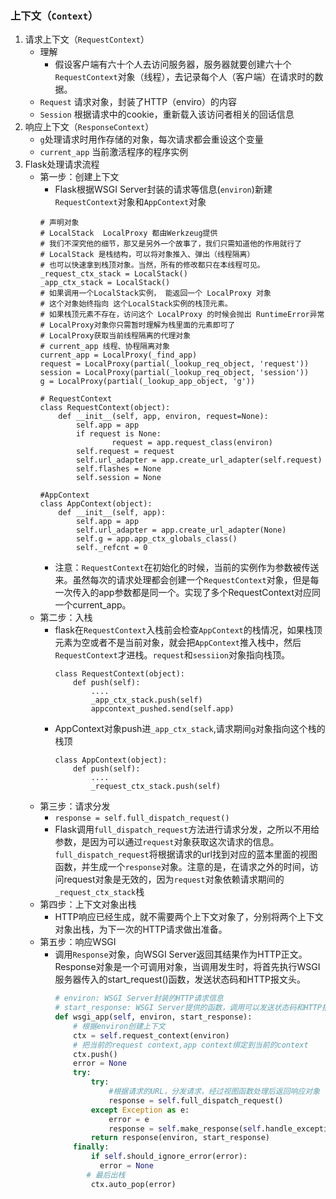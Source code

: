 ### 上下文（`Context`）
1. 请求上下文（`RequestContext`）
    * 理解
        - 假设客户端有六十个人去访问服务器，服务器就要创建六十个`RequestContext`对象（线程），去记录每个人（客户端）在请求时的数据。
    * `Request` 请求对象，封装了HTTP（enviro）的内容
    * `Session` 根据请求中的cookie，重新载入该访问者相关的回话信息
2. 响应上下文（`ResponseContext`）
    * `g`处理请求时用作存储的对象，每次请求都会重设这个变量
    * `current_app` 当前激活程序的程序实例
3. Flask处理请求流程
    * 第一步：创建上下文
        - Flask根据WSGI Server封装的请求等信息(`environ`)新建`RequestContext`对象和`AppContext`对象
        ```
        # 声明对象
        # LocalStack  LocalProxy 都由Werkzeug提供
        # 我们不深究他的细节，那又是另外一个故事了，我们只需知道他的作用就行了
        # LocalStack 是栈结构，可以将对象推入、弹出（线程隔离）
        # 也可以快速拿到栈顶对象。当然，所有的修改都只在本线程可见。
        _request_ctx_stack = LocalStack()
        _app_ctx_stack = LocalStack()
        # 如果调用一个LocalStack实例， 能返回一个 LocalProxy 对象
        # 这个对象始终指向 这个LocalStack实例的栈顶元素。
        # 如果栈顶元素不存在，访问这个 LocalProxy 的时候会抛出 RuntimeError异常
        # LocalProxy对象你只需暂时理解为栈里面的元素即可了
        # LocalProxy获取当前线程隔离的代理对象
        # current_app 线程、协程隔离对象
        current_app = LocalProxy(_find_app)
        request = LocalProxy(partial(_lookup_req_object, 'request'))
        session = LocalProxy(partial(_lookup_req_object, 'session'))
        g = LocalProxy(partial(_lookup_app_object, 'g'))

        # RequestContext
        class RequestContext(object):
            def __init__(self, app, environ, request=None):    
                self.app = app    
                if request is None:        
                        request = app.request_class(environ)    
                self.request = request    
                self.url_adapter = app.create_url_adapter(self.request)    
                self.flashes = None    
                self.session = None

        #AppContext
        class AppContext(object):
            def __init__(self, app):    
                self.app = app    
                self.url_adapter = app.create_url_adapter(None)    
                self.g = app.app_ctx_globals_class()    
                self._refcnt = 0
        ```
        - 注意：`RequestContext`在初始化的时候，当前的实例作为参数被传送来。虽然每次的请求处理都会创建一个`RequestContext`对象，但是每一次传入的app参数都是同一个。实现了多个RequestContext对应同一个current_app。
    * 第二步：入栈
        - flask在`RequestContext`入栈前会检查`AppContext`的栈情况，如果栈顶元素为空或者不是当前对象，就会把`AppContext`推入栈中，然后`RequestContext`才进栈。`request`和`sessiion`对象指向栈顶。
            ```
            class RequestContext(object):
                def push(self):   
                    ....
                    _app_ctx_stack.push(self)   
                    appcontext_pushed.send(self.app)
            ```
        - AppContext对象push进`_app_ctx_stack`,请求期间`g`对象指向这个栈的栈顶
            ```
            class AppContext(object):
                def push(self):   
                    ....
                    _request_ctx_stack.push(self)
            ```
    * 第三步：请求分发
        - `response = self.full_dispatch_request()`
        - Flask调用`full_dispatch_request`方法进行请求分发，之所以不用给参数，是因为可以通过`request`对象获取这次请求的信息。`full_dispatch_request`将根据请求的url找到对应的蓝本里面的视图函数，并生成一个`response`对象。注意的是，在请求之外的时间，访问request对象是无效的，因为`request`对象依赖请求期间的`_request_ctx_stack`栈
    * 第四步：上下文对象出栈
        - HTTP响应已经生成，就不需要两个上下文对象了，分别将两个上下文对象出栈，为下一次的HTTP请求做出准备。
    * 第五步：响应WSGI
        - 调用`Response`对象，向WSGI Server返回其结果作为HTTP正文。Response对象是一个可调用对象，当调用发生时，将首先执行WSGI服务器传入的start_request()函数，发送状态码和HTTP报文头。
            ```python
            # environ: WSGI Server封装的HTTP请求信息
            # start_response: WSGI Server提供的函数，调用可以发送状态码和HTTP报文头
            def wsgi_app(self, environ, start_response):
                # 根据environ创建上下文
                ctx = self.request_context(environ)
                # 把当前的request context,app context绑定到当前的context
                ctx.push()
                error = None
                try:
                    try:
                        #根据请求的URL，分发请求，经过视图函数处理后返回响应对象
                        response = self.full_dispatch_request()    
                    except Exception as e:        
                        error = e        
                        response = self.make_response(self.handle_exception(e))   
                    return response(environ, start_response)
                finally:   
                    if self.should_ignore_error(error):        
                      error = None    
                   # 最后出栈
                    ctx.auto_pop(error)
            ```

